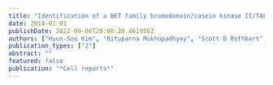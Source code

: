 ```yaml
---
title: "Identification of a BET family bromodomain/casein kinase II/TAF-containing complex as a regulator of mitotic condensin function"
date: 2014-01-01
publishDate: 2022-09-06T20:00:28.461956Z
authors: ["Hyun-Soo Kim", "Rituparna Mukhopadhyay", "Scott B Rothbart", "Andrea C Silva", "Vincent Vanoosthuyse", "Ernest Radovani", "Thomas Kislinger", "Assen Roguev", "Colm J Ryan", "Jiewei Xu", " others"]
publication_types: ["2"]
abstract: ""
featured: false
publication: "*Cell reports*"
---
```


